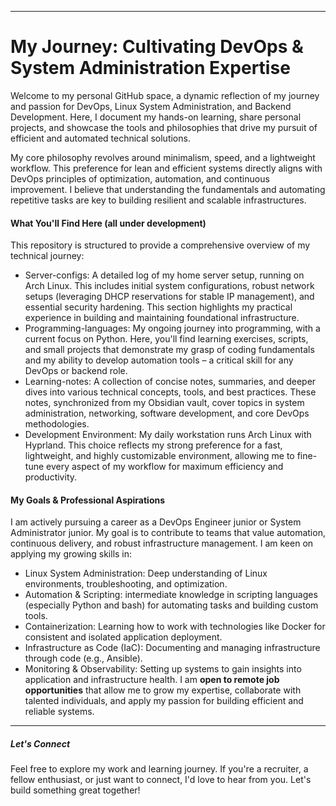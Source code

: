 
---
# My Journey: Cultivating DevOps & System Administration Expertise

Welcome to my personal GitHub space, a dynamic reflection of my journey and passion for DevOps, Linux System Administration, and Backend Development. Here, I document my hands-on learning, share personal projects, and showcase the tools and philosophies that drive my pursuit of efficient and automated technical solutions.

My core philosophy revolves around minimalism, speed, and a lightweight workflow. This preference for lean and efficient systems directly aligns with DevOps principles of optimization, automation, and continuous improvement. I believe that understanding the fundamentals and automating repetitive tasks are key to building resilient and scalable infrastructures.
#### What You'll Find Here (all under development)
This repository is structured to provide a comprehensive overview of my technical journey:

- Server-configs: A detailed log of my home server setup, running on Arch Linux. This includes initial system configurations, robust network setups (leveraging DHCP reservations for stable IP management), and essential security hardening. This section highlights my practical experience in building and maintaining foundational infrastructure.
- Programming-languages: My ongoing journey into programming, with a current focus on Python. Here, you'll find learning exercises, scripts, and small projects that demonstrate my grasp of coding fundamentals and my ability to develop automation tools – a critical skill for any DevOps or backend role.
- Learning-notes: A collection of concise notes, summaries, and deeper dives into various technical concepts, tools, and best practices. These notes, synchronized from my Obsidian vault, cover topics in system administration, networking, software development, and core DevOps methodologies.
-  Development Environment: My daily workstation runs Arch Linux with Hyprland. This choice reflects my strong preference for a fast, lightweight, and highly customizable environment, allowing me to fine-tune every aspect of my workflow for maximum efficiency and productivity.

#### My Goals & Professional Aspirations

I am actively pursuing a career as a DevOps Engineer junior or System Administrator junior. My goal is to contribute to teams that value automation, continuous delivery, and robust infrastructure management. I am keen on applying my growing skills in:

- Linux System Administration: Deep understanding of Linux environments, troubleshooting, and optimization.
- Automation & Scripting: intermediate knowledge in scripting languages (especially Python and bash) for automating tasks and building custom tools.
- Containerization: Learning how to work with technologies like Docker for consistent and isolated application deployment.
- Infrastructure as Code (IaC): Documenting and managing infrastructure through code (e.g., Ansible).
- Monitoring & Observability: Setting up systems to gain insights into application and infrastructure health.
I am **open to remote job opportunities** that allow me to grow my expertise, collaborate with talented individuals, and apply my passion for building efficient and reliable systems.

----
##### Let's Connect
Feel free to explore my work and learning journey. If you're a recruiter, a fellow enthusiast, or just want to connect, I'd love to hear from you.
Let's build something great together!